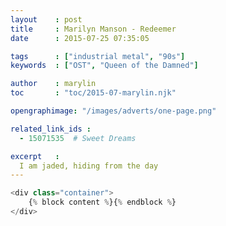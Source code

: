 ```yaml
---
layout    : post
title     : Marilyn Manson - Redeemer
date      : 2015-07-25 07:35:05

tags      : ["industrial metal", "90s"]
keywords  : ["OST", "Queen of the Damned"]

author    : marylin
toc       : "toc/2015-07-marylin.njk"

opengraphimage: "/images/adverts/one-page.png"

related_link_ids :
  - 15071535  # Sweet Dreams

excerpt   : 
  I am jaded, hiding from the day
---
```



```python
<div class="container">
    {% block content %}{% endblock %}
</div>
```
